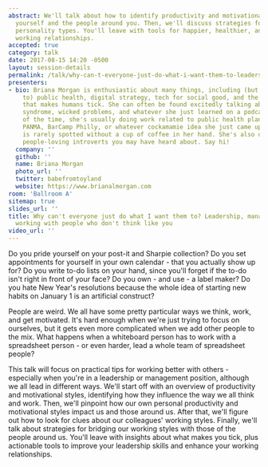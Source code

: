 ```yaml
---
abstract: We'll talk about how to identify productivity and motivational styles in
  yourself and the people around you. Then, we'll discuss strategies for working across
  personality types. You'll leave with tools for happier, healthier, and more constructive
  working relationships.
accepted: true
category: talk
date: 2017-08-15 14:20 -0500
layout: session-details
permalink: /talk/why-can-t-everyone-just-do-what-i-want-them-to-leadership-management-and-working-with-people-who-don-t-think-like-you/
presenters:
- bio: Briana Morgan is enthusiastic about many things, including (but not limited
    to) public health, digital strategy, tech for social good, and the weird stuff
    that makes humans tick. She can often be found excitedly talking about imposter
    syndrome, wicked problems, and whatever she just learned on a podcast. The rest
    of the time, she's usually doing work related to public health planning, Entire.Life,
    PANMA, BarCamp Philly, or whatever cockamamie idea she just came up with. She
    is rarely spotted without a cup of coffee in her hand. She's also one of those
    people-loving introverts you may have heard about. Say hi!
  company: ''
  github: ''
  name: Briana Morgan
  photo_url: ''
  twitter: babefromtoyland
  website: https://www.brianalmorgan.com
room: 'Ballroom A'
sitemap: true
slides_url: ''
title: Why can't everyone just do what I want them to? Leadership, management, and
  working with people who don't think like you
video_url: ''
---
```


Do you pride yourself on your post-it and Sharpie collection? Do you set appointments for yourself in your own calendar - that you actually show up for? Do you write to-do lists on your hand, since you'll forget if the to-do isn't right in front of your face? Do you own - and use - a label maker? Do you hate New Year's resolutions because the whole idea of starting new habits on January 1 is an artificial construct?

People are weird. We all have some pretty particular ways we think, work, and get motivated. It's hard enough when we're just trying to focus on ourselves, but it gets even more complicated when we add other people to the mix. What happens when a whiteboard person has to work with a spreadsheet person - or even harder, lead a whole team of spreadsheet people?

This talk will focus on practical tips for working better with others - especially when you're in a leadership or management position, although we all lead in different ways. We'll start off with an overview of productivity and motivational styles, identifying how they influence the way we all think and work. Then, we'll pinpoint how our own personal productivity and motivational styles impact us and those around us. After that, we'll figure out how to look for clues about our colleagues' working styles. Finally, we'll talk about strategies for bridging our working styles with those of the people around us. You'll leave with insights about what makes you tick, plus actionable tools to improve your leadership skills and enhance your working relationships.

